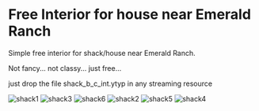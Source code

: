 # Free Interior for house near Emerald Ranch

Simple free interior for shack/house near Emerald Ranch.

Not fancy... not classy... just free...

just drop the file shack_b_c_int.ytyp in any streaming resource

![shack1](https://github.com/zetafe1/shack_b_c_int/assets/79672264/62443cbe-cca4-42d2-85c0-78029bac7bff)
![shack3](https://github.com/zetafe1/shack_b_c_int/assets/79672264/b17118cd-a07c-47df-9cc4-fdc975bc740f)
![shack6](https://github.com/zetafe1/shack_b_c_int/assets/79672264/5f080dce-91e5-4a9d-bba8-d441f38622c3)
![shack2](https://github.com/zetafe1/shack_b_c_int/assets/79672264/02cd9a42-6be5-4af3-bb03-74b7970e18e6)
![shack5](https://github.com/zetafe1/shack_b_c_int/assets/79672264/5bf19da1-a501-4779-8480-ec57a01277f4)
![shack4](https://github.com/zetafe1/shack_b_c_int/assets/79672264/cb704d99-eb32-4767-b60a-f513f53179cd)
